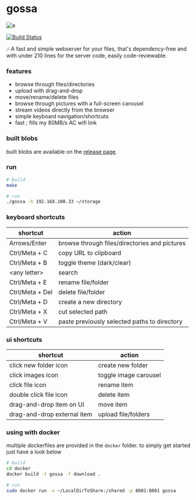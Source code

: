 gossa
=============

![e](https://user-images.githubusercontent.com/760637/45410804-f2c00e80-b672-11e8-8c2b-51d7fc0915aa.gif)

[![Build Status](https://travis-ci.org/pldubouilh/gossa.svg?branch=master)](https://travis-ci.org/pldubouilh/gossa)

🎶 A fast and simple webserver for your files, that's dependency-free and with under 210 lines for the server code, easily code-reviewable.

### features
  * browse through files/directories
  * upload with drag-and-drop
  * move/rename/delete files
  * browse through pictures with a full-screen carousel
  * stream videos directly from the browser
  * simple keyboard navigation/shortcuts
  * fast ; fills my 80MB/s AC wifi link

### built blobs
built blobs are available on the [release page](https://github.com/pldubouilh/gossa/releases).

### run
```sh
# build
make

# run
./gossa -h 192.168.100.33 ~/storage
```

### keyboard shortcuts
|shortcut | action|
|-------------|-------------|
|Arrows/Enter | browse through files/directories and pictures|
|Ctrl/Meta + C | copy URL to clipboard|
|Ctrl/Meta + B | toggle theme (dark/clear)|
|\<any letter\> | search|
|Ctrl/Meta + E | rename file/folder|
|Ctrl/Meta + Del | delete file/folder|
|Ctrl/Meta + D | create a new directory|
|Ctrl/Meta + X | cut selected path|
|Ctrl/Meta + V | paste previously selected paths to directory|

### ui shortcuts
|shortcut | action|
| ------------- |-------------|
|click new folder icon | create new folder|
|click images icon | toggle image carousel|
|click file icon  | rename item|
|double click file icon | delete item|
|drag-and-drop item on UI | move item|
|drag-and-drop external item | upload file/folders|

### using with docker
multiple dockerfiles are provided in the `docker` folder. to simply get started just have a look below


```sh
# build
cd docker
docker build -t gossa -f download .

# run
sudo docker run -v ~/LocalDirToShare:/shared -p 8001:8001 gossa
```
